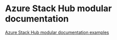 # Azure Stack Hub modular documentation

[Azure Stack Hub modular documentation examples](articles/)
